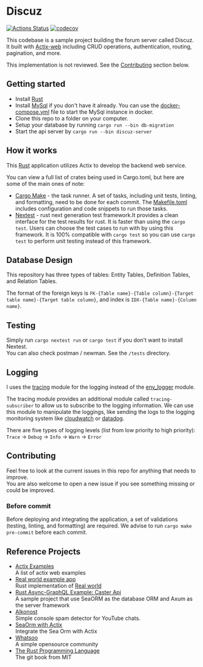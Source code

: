 # Discuz

[![Actions Status](https://github.com/kenyipp/discuz/workflows/CI/badge.svg)](https://github.com/kenyipp/discuz/actions/workflows/ci.yml) [![codecov](https://codecov.io/gh/kenyipp/discuz/branch/master/graph/badge.svg?token=AMBNXM57T8)](https://codecov.io/gh/kenyipp/discuz)

This codebase is a sample project building the forum server called Discuz. It built with [Actix-web](https://actix.rs) including CRUD operations, authentication, routing, pagination, and more.

This implementation is not reviewed. See the [Contributing](#contributing) section below.

## Getting started
 - Install [Rust](https://www.rust-lang.org)
 - Install [MySql](https://www.mysql.com) if you don't have it already. You can use the [docker-compose.yml](./docker-compose.sample.yml) file to start the MySql instance in docker.
 - Clone this repo to a folder on your computer.
 - Setup your database by running `cargo run --bin db-migration`
 - Start the api server by `cargo run --bin discuz-server`

## How it works
This [Rust](https://www.rust-lang.org) application utilizes Actix to develop the backend web service.

You can view a full list of crates being used in Cargo.toml, but here are some of the main ones of note:

 - [Cargo Make](https://github.com/sagiegurari/cargo-make) - the task runner. A set of tasks, including unit tests, linting, and formatting, need to be done for each commit. The [Makefile.toml](./Makefile.toml) includes configuration and code snippets to run those tasks. 
 - [Nextest](https://nexte.st/) - rust next generation test framework.It provides a clean interface for the test results for rust. It is faster than using the `cargo test`. Users can choose the test cases to run with by using this framework. It is 100% compatible with `cargo test` so you can use `cargo test` to perform unit testing instead of this framework.

## Database Design
This repository has three types of tables: Entity Tables, Definition Tables, and Relation Tables. 

The format of the foreign keys is `FK-{Table name}-{Table column}-{Target table name}-{Target table column}`, and index is `IDX-{Table name}-{Column name}`.

## Testing
Simply run `cargo nextest run` or `cargo test` if you don't want to install Nextest.  
You can also check postman / newman. See the `/tests` directory.  

## Logging
I uses the [tracing](https://docs.rs/tracing/latest/tracing/index.html) module for the logging instead of the [env_logger](https://docs.rs/env_logger/latest/env_logger/) module. 

The tracing module provides an additional module called `tracing-subscriber` to allow us to subscribe to the logging information. We can use this module to manipulate the loggings, like sending the logs to the logging monitoring system like [cloudwatch](https://aws.amazon.com/tw/cloudwatch) or [datadog](https://www.datadoghq.com).

There are five types of logging levels (list from low priority to high priority):  
`Trace` -> `Debug` -> `Info` -> `Warn` -> `Error`

## Contributing
Feel free to look at the current issues in this repo for anything that needs to improve.  
You are also welcome to open a new issue if you see something missing or could be improved.

### Before commit
Before deploying and integrating the application, a set of validations (testing, linting, and formatting) are required. We advise to run `cargo make pre-commit` before each commit. 

## Reference Projects
 - [Actix Examples](https://github.com/actix/examples)  
A list of actix web examples
 - [Real world example app](https://github.com/TatriX/realworld-rust-rocket)  
Rust implementation of [Real world](https://github.com/gothinkster/realworld)
 - [Rust Async-GraphQL Example: Caster Api](https://github.com/bkonkle/rust-example-caster-api)  
A sample project that use SeaORM as the database ORM and Axum as the server framework
 - [Alkonost](https://github.com/Asapin/alkonost)  
Simple console spam detector for YouTube chats.
 - [SeaOrm with Actix](https://github.com/SeaQL/sea-orm/tree/master/examples/actix_example)  
Integrate the Sea Orm with Actix
 - [Whatsoo](https://github.com/Whatsoo/whatsoo)  
A simple opensource community
 - [The Rust Programming Language](https://web.mit.edu/rust-lang_v1.25/arch/amd64_ubuntu1404/share/doc/rust/html/book/first-edition/README.html)  
The git book from MIT

